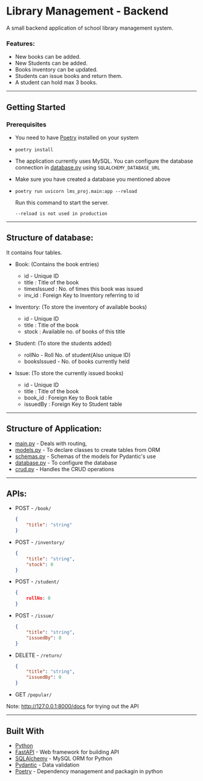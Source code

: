 # Library Management - Backend
A small backend application of school library management system.
### Features:
- New books can be added.
- New Students can be added.
- Books inventory can be updated.
- Students can issue books and return them.
- A student can hold max 3 books.

---
## Getting Started

### Prerequisites
-   You need to have [Poetry](https://python-poetry.org/) installed on your system

-   ```
    poetry install
    ```

- The application currently uses MySQL. You can configure the database connection in [database.py](lms_proj/database.py) using `SQLALCHEMY_DATABASE_URL`

- Make sure you have created a database you mentioned above

-   ```
    poetry run uvicorn lms_proj.main:app --reload
    ```
    Run this command to start the server. 
    ```
    --reload is not used in production
    ```

---
## Structure of database:

It contains four tables.

- Book: (Contains the book entries)
    -   id - Unique ID
    -   title : Title of the book
    -   timesIssued : No. of times this book was issued
    -   inv_id : Foreign Key to Inventory referring to id

- Inventory: (To store the inventory of available books)
    -   id - Unique ID
    -   title : Title of the book
    -   stock : Available no. of books of this title

- Student: (To store the students added)
    -   rollNo - Roll No. of student(Also unique ID)
    -   booksIssued - No. of books currently held

- Issue: (To store the currently issued books)
    -   id - Unique ID
    -   title : Title of the book
    -   book_id : Foreign Key to Book table
    -   issuedBy : Foreign  Key to Student table

---
## Structure of Application:

-   [main.py](lms_proj/main.py) - Deals with routing,
-   [models.py](lms_proj/models.py) - To declare classes to create tables from ORM
-   [schemas.py](lms_proj/schemas.py) - Schemas of the models for Pydantic's use
-   [database.py](lms_proj/database.py) - To configure the database
-   [crud.py](lms_proj/crud.py) - Handles the CRUD operations

---
## APIs:

-   POST  - `/book/`
    ```json
    {
        "title": "string"
    }
    ```

-   POST - `/inventory/`
    ```json
    {
        "title": "string",
        "stock": 0
    }
    ```

-   POST - `/student/`
    ```json
    {
        rollNo: 0
    }
    ```

-   POST - `/issue/`
    ```json
    {
        "title": "string",
        "issuedBy": 0
    }
    ```

-   DELETE - `/return/`
    ```json
    {
        "title": "string",
        "issuedBy": 0
    }
    ```

-   GET `/popular/`

Note: http://127.0.0.1:8000/docs for trying out the API

---
## Built With
- [Python](www.google.com)
- [FastAPI](https://fastapi.tiangolo.com/) - Web framework for building API
- [SQLAlchemy](https://www.sqlalchemy.org/) - MySQL ORM for Python
- [Pydantic](https://pydantic-docs.helpmanual.io/) - Data validation
- [Poetry](https://python-poetry.org/) - Dependency management and packagin in python